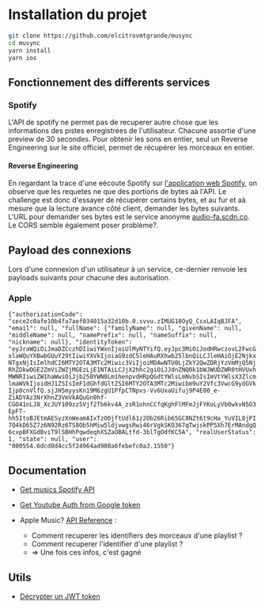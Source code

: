 # Installation du projet
```zsh
git clone https://github.com/elcitrovmtgrande/musync
cd musync
yarn install
yarn ios
```


## Fonctionnement des differents services

### Spotify
L'API de spotify ne permet pas de recuperer autre chose que les informations des pistes enregistrées de l'utilisateur. Chacune assortie d'une preview de 30 secondes.
Pour obtenir les sons en entier, seul un Reverse Engineering sur le site officiel, permet de récupérer les morceaux en entier.

#### Reverse Engineering
En regardant la trace d'une eécoute Spotify sur [l'application web Spotify](https://open.spotify.com/), on observe que les requetes ne que des portions de bytes aà l'API. Le challenge est donc d'essayer de récupérer certains bytes, et au fur et aà mesure que la lecture avance côté client, demander les bytes suivants.
L'URL pour demander ses bytes est le service anonyme [audio-fa.scdn.co](https://audio-fa.scdn.co/audio/).
Le CORS semble également poser problème?.


## Payload des connexions
Lors d'une connexion d'un utilisateur à un service, ce-dernier renvoie les payloads suivants pour chacune des autorisation.

### Apple
`{"authorizationCode": "cece2c0afe10b4fa7aef034015a32d10b.0.svvu.zIMUG18OyQ_CsxLAIqBJFA", "email": null, "fullName": {"familyName": null, "givenName": null, "middleName": null, "namePrefix": null, "nameSuffix": null, "nickname": null}, "identityToken": "eyJraWQiOiJmaDZCczhDIiwiYWxnIjoiUlMyNTYifQ.eyJpc3MiOiJodHRwczovL2FwcGxlaWQuYXBwbGUuY29tIiwiYXVkIjoiaG9zdC5leHAuRXhwb25lbnQiLCJleHAiOjE2NjkxNTgxNjIsImlhdCI6MTY2OTA3MTc2Miwic3ViIjoiMDAwNTU0LjZkY2QwZDRjYzVmMjQ5NjRhZDkwOGE2ZmViZWZjMGEzLjE1NTAiLCJjX2hhc2giOiJJdnZNQ0k1bWJWUDZWR0tHVUxhMWNRIiwiZW1haWwiOiJjb250YWN0Lm1henpvdHRpQGdtYWlsLmNvbSIsImVtYWlsX3ZlcmlmaWVkIjoidHJ1ZSIsImF1dGhfdGltZSI6MTY2OTA3MTc2Miwibm9uY2Vfc3VwcG9ydGVkIjp0cnVlfQ.sjJH5myysKn19M6zgU1PfpCTNpvs-Vv6UxaUifuj9P4E00_e-ZiADYAz3NrXhnZ3VmVkAQuGn0hf-CGO41nLJ8_XcJUY109zz5Vjf2Tb6kv4A_zsR1ohnCCfqKghFlMFmJjFYKoLyVb0wkvN5O3EpFT-hh5ItoBJEtmAESyzXnWeamAIxTzO0jftUdl61z2Ob26Rib65GC8NZt6t9cHa_YuVIL8jPI7Q4kD65Z7z6N92Rz6TS8Ob5hMiw5ldjvwgsRwi46rVgkSKO367qTwjskPP5Xh7ErMAndgQ6cxpBFXGdBviT9lSBHhPqwdeqhXSZaOBALtfd-3blTgOdfKC5A", "realUserStatus": 1, "state": null, "user": "000554.6dcd0d4cc5f24964ad908a6febefc0a3.1550"}`

## Documentation
- [Get musics Spotify API](https://developer.spotify.com/documentation/general/guides/track-relinking-guide/#track-relinking-in-the-web-api)
- [Get Youtube Auth from Google token](https://developers.google.com/youtube/registering_an_application)

- Apple Music? [API Reference](https://developer.apple.com/documentation/applemusicapi/get_all_library_songs) :
  - Comment recuperer les identifiers des morceaux d'une playlist ?
  - Comment recuperer l'identifier d'une playlist ?
  - => Une fois ces infos, c'est gagné

## Utils
- [Décrypter un JWT token]()